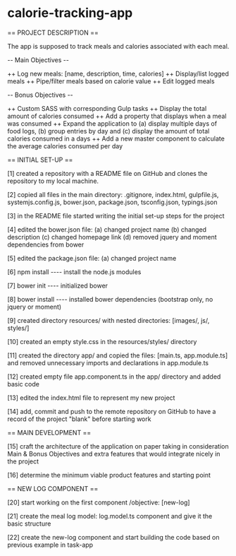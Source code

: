 # calorie-tracking-app



== PROJECT DESCRIPTION ==

The app is supposed to track meals and calories associated with each meal.



-- Main Objectives --

++ Log new meals: [name, description, time, calories]
++ Display/list logged meals
++ Pipe/filter meals based on calorie value
++ Edit logged meals

-- Bonus Objectives --

++ Custom SASS with corresponding Gulp tasks
++ Display the total amount of calories consumed
++ Add a property that displays when a meal was consumed
++ Expand the application to (a) display multiple days of food logs, (b) group entries by day and (c) display the amount of total calories consumed in a days
++ Add a new master component to calculate the average calories consumed per day



== INITIAL SET-UP ==

[1]  created a repository with a README file on GitHub and clones the repository to my local machine.

[2]  copied all files in the main directory: .gitignore, index.html, gulpfile.js, systemjs.config.js, bower.json, package.json, tsconfig.json, typings.json

[3]  in the README file started writing the initial set-up steps for the project

[4]  edited the bower.json file: (a) changed project name (b) changed description (c) changed homepage link (d) removed jquery and moment dependencies from bower

[5]  edited the package.json file: (a) changed project name

[6]  npm install  ---- install the node.js modules

[7]  bower init  ---- initialized bower

[8]  bower install ---- installed bower dependencies (bootstrap only, no jquery or moment)

[9]  created directory resources/  with nested directories: [images/, js/, styles/]

[10]  created an empty style.css in the resources/styles/ directory

[11]  created the directory app/ and copied the files: [main.ts, app.module.ts] and removed unnecessary imports and declarations in app.module.ts

[12]  created empty file app.component.ts in the app/ directory and added basic code

[13]  edited the index.html file to represent my new project

[14]  add, commit and push to the remote repository on GitHub to have a record of the project "blank" before starting work



== MAIN DEVELOPMENT ==

[15]  craft the architecture of the application on paper taking in consideration Main & Bonus Objectives and extra features that would integrate nicely in the project

[16]  determine the minimum viable product features and starting point



== NEW LOG COMPONENT ==

[20]  start working on the first component /objective: [new-log]

[21]  create the meal log model: log.model.ts component and give it the basic structure

[22]  create the new-log component and start building the code based on previous example in task-app
